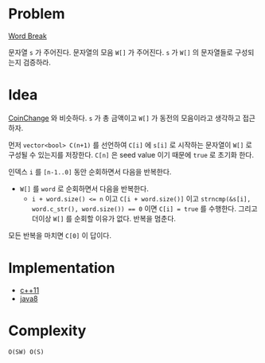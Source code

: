 # Problem

[Word Break](https://leetcode.com/problems/word-break/)

문자열 `s` 가 주어진다. 문자열의 모음 `W[]` 가 주어진다. 
`s` 가 `W[]` 의 문자열들로 구성되는지 검증하라.

# Idea

[CoinChange](/leetcode/CoinChange/README.md) 와
비슷하다. `s` 가 총 금액이고 `W[]` 가 동전의 모음이라고 생각하고
접근하자.

먼저 `vector<bool> C(n+1)` 를 선언하여 `C[i]` 에 `s[i]` 로 시작하는
문자열이 `W[]` 로 구성될 수 있는지를 저장한다. `C[n]` 은 seed value
이기 때문에 `true` 로 초기화 한다.

인덱스 `i` 를 `[n-1..0]` 동안 순회하면서 다음을 반복한다. 

* `W[]` 를 `word` 로 순회하면서 다음을 반복한다.
  * `i + word.size() <= n` 이고 `C[i + word.size()]` 이고
    `strncmp(&s[i], word.c_str(), word.size()) == 0` 이면 `C[i] =
    true` 를 수행한다. 그리고 더이상 `W[]` 를 순회할 이유가
    없다. 반복을 멈춘다.

모든 반복을 마치면 `C[0]` 이 답이다.

# Implementation

* [c++11](a.cpp)
* [java8](MainApp.java)

# Complexity

```
O(SW) O(S)
```
